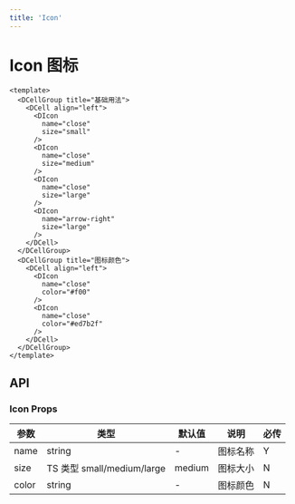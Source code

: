 ```yaml
---
title: 'Icon'
---
```


# Icon 图标

```vue demo h5
<template>
  <DCellGroup title="基础用法">
    <DCell align="left">
      <DIcon
        name="close"
        size="small"
      />
      <DIcon
        name="close"
        size="medium"
      />
      <DIcon
        name="close"
        size="large"
      />
      <DIcon
        name="arrow-right"
        size="large"
      />
    </DCell>
  </DCellGroup>
  <DCellGroup title="图标颜色">
    <DCell align="left">
      <DIcon
        name="close"
        color="#f00"
      />
      <DIcon
        name="close"
        color="#ed7b2f"
      />
    </DCell>
  </DCellGroup>
</template>
```

## API

### Icon Props

| 参数  | 类型                       | 默认值 | 说明     | 必传 |
| ----- | -------------------------- | ------ | -------- | ---- |
| name  | string                     | -      | 图标名称 | Y    |
| size  | TS 类型 small/medium/large | medium | 图标大小 | N    |
| color | string                     | -      | 图标颜色 | N    |
